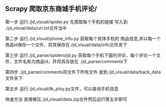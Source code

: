 
## Scrapy 爬取京东商城手机评论/

第一步  运行./jd_visual/spider.py
先爬取每个手机的链接 写入到 ./jd_visual/data/url.txt文件当中

第二步 运行./jd_visual/phone_info.py
获取每个具体手机的 商品信息,并以每一个商品id保存一个文件，将其保存在./jd_visual/data/info文件夹下

第三步 运行./jd_parse/spiders/jd.py
获取每个手机下面的评论，每个评论一个文件，文件名称为商品id，并将其存放在 ./jd_parse/comments下

第四步 ./jd_parse/comments将文件下所有文件 放到./jd_visual/data/back_data文件夹下

第五步 运行./jd_visual/tk_ploy.py文件，可以查询手机信息

快速方法 直接解压./jd_visual/data.zip文件然后运行第五步即可